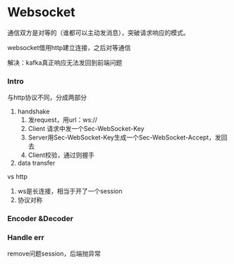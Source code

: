 # Websocket

通信双方是对等的（谁都可以主动发消息），突破请求响应的模式。

websocket借用http建立连接，之后对等通信

解决：kafka真正响应无法发回到前端问题

### Intro

与http协议不同，分成两部分

1. handshake
   1. 发request，用url：ws://
   2. Client 请求中发一个Sec-WebSocket-Key
   3. Server用Sec-WebSocket-Key生成一个Sec-WebSocket-Accept，发回去
   4. Client校验，通过则握手
2. data transfer

vs http

1. ws是长连接，相当于开了一个session
2. 协议对称



### Encoder &Decoder



### Handle err

remove问题session，后端抛异常



